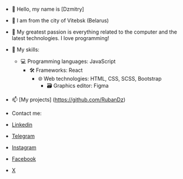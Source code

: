 - 👋 Hello, my name is [Dzmitry]
- 👀 I am from the city of Vitebsk (Belarus)
- 🌱 My greatest passion is everything related to the computer and the latest technologies. I love programming!
- 💞️ My skills: 
  - 💻 Programming languages: JavaScript
    - 🛠 Frameworks: React
      - 🌐 Web technologies: HTML, CSS, SCSS, Bootstrap
        - 🗃 Graphics editor: Figma
- 📫 [My projects] (https://github.com/RubanDz)

- Contact me:
- [Linkedin](https://www.linkedin.com/in/dzmitry-ivanov-11460b2aa/)
- [Telegram](https://t.me/@RDI2023)
- [Instagram]()
- [Facebook]()
- [X]()

<!---
RubanDz/RubanDz is a ✨ special ✨ repository because its `README.md` (this file) appears on your GitHub profile.
You can click the Preview link to take a look at your changes.
--->
